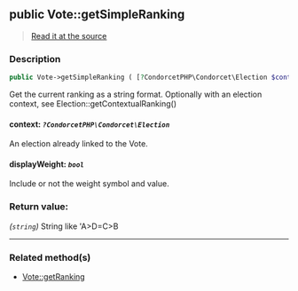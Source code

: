 ## public Vote::getSimpleRanking

> [Read it at the source](https://github.com/julien-boudry/Condorcet/blob/master/src/Vote.php#L473)

### Description    

```php
public Vote->getSimpleRanking ( [?CondorcetPHP\Condorcet\Election $context = null , bool $displayWeight = true] ): string
```

Get the current ranking as a string format. Optionally with an election context, see Election::getContextualRanking()
    

#### **context:** *`?CondorcetPHP\Condorcet\Election`*   
An election already linked to the Vote.    


#### **displayWeight:** *`bool`*   
Include or not the weight symbol and value.    


### Return value:   

*(`string`)* String like 'A>D=C>B


---------------------------------------

### Related method(s)      

* [Vote::getRanking](/Docs/ApiReferences/Vote%20Class/public%20Vote--getRanking.md)    
